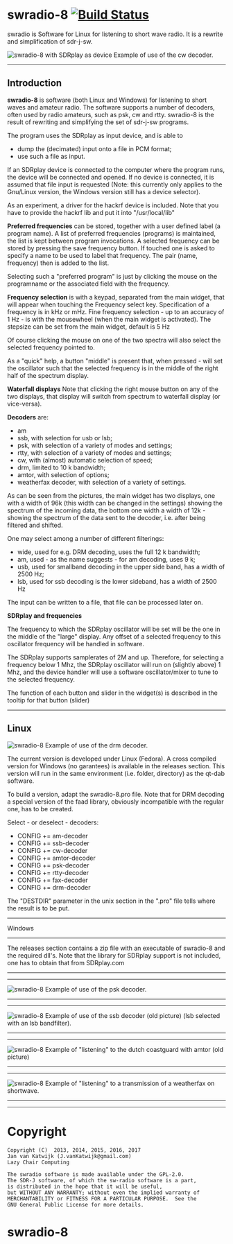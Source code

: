 # swradio-8 [![Build Status](https://travis-ci.org/JvanKatwijk/swradio-8.svg?branch=master)](https://travis-ci.org/JvanKatwijk/swradio-8)

swradio is  Software for Linux for listening to short wave radio.
It is a rewrite and simplification of sdr-j-sw.

![swradio-8 with SDRplay as device](/swradio-cw.png?raw=true)
Example of use of the cw decoder.

------------------------------------------------------------------
Introduction
------------------------------------------------------------------

**swradio-8** is software (both Linux and Windows) for
listening to short waves and amateur radio.
The software supports a number of decoders,
often used by radio amateurs, such as psk, cw and rtty.
swradio-8 is the result of rewriting and simplifying the set
of sdr-j-sw programs.

The program uses the SDRplay as input device, and is able to
* dump the (decimated) input onto a file in PCM format;
* use such a file as input.

If an SDRplay device is connected to the computer where the program runs,
the device will be connected and opened. If no device is connected,
it is assumed that file input is requested (Note: this currently
only applies to the Gnu/Linux version, the Windows version still
has a device selector).

As an experiment, a driver for the hackrf device is included. Note that
you have to provide the hackrf lib and put it into "/usr/local/lib"

**Preferred frequencies**
can be stored, together with a user defined label (a program name).
A list of preferred frequencies (programs) is
maintained, the list is kept between program invocations.
A selected frequency can be stored by pressing the save frequency button.
If touched one is asked to specify a name to be used to label that frequency.
The pair (name, frequency) then is added to the list.

Selecting such a "preferred program" is just by clicking the mouse on 
the programname or the associated field with the frequency.

**Frequency selection**
is with a keypad, separated from the main widget,
that will appear when touching the Frequency select key.
Specification  of a frequency is in kHz or mHz.
Fine frequency selection - up to an accuracy of 1 Hz - is with the
mousewheel (when the main widget is activated).
The stepsize can be set from the main widget, default is 5 Hz

Of course clicking the mouse on one of the two spectra will also select the
selected frequency pointed to.

As a "quick" help, a button "middle" is present that, when pressed - will set the oscillator such
that the selected frequency is in the middle of the right half of the spectrum display.

**Waterfall displays**
Note that clicking the right mouse button on any of the two displays, that display will switch from spectrum
to waterfall display (or vice-versa).

**Decoders** are:
* am
* ssb, with selection for usb or lsb;
* psk, with selection of a variety of modes and settings;
* rtty, with selection of a variety of modes and settings;
* cw, with (almost) automatic selection of speed;
* drm, limited to 10 k bandwidth;
* amtor, with selection of options;
* weatherfax decoder, with selection of a variety of settings.

As can be seen from the pictures, the main widget has two displays, one with a
width of 96k (this width can be changed in the settings)
showing the spectrum of the incoming data,
the bottom one width a width of 12k -
showing the spectrum of the data sent to the decoder, i.e. after being
filtered and shifted.

One may select among a number of different filterings:
* wide, used for e.g. DRM decoding, uses the full 12 k bandwidth;
* am, used - as the name suggests - for am decoding, uses 9 k;
* usb, used for smallband decoding in the upper side band, has a width of 2500 Hz;
* lsb, used for ssb decoding is the lower sideband, has a width of 2500 Hz

The input can be written to a file, that file can be processed later on.

**SDRplay and frequencies**

The frequency to which the SDRplay oscillator will be set will be
the one in the middle of the "large" display. Any offset of a selected
frequency to this oscillator frequency will be handled in software.

The SDRplay supports samplerates of 2M and up. Therefore, for selecting
a frequency below 1 Mhz, the SDRplay oscillator will run on (slightly above)
1 Mhz, and the device handler will use a software oscillator/mixer to tune to
the selected frequency.

The function of each button and slider in the widget(s) is described in the
tooltip for that button (slider)

------------------------------------------------------------------
Linux
------------------------------------------------------------------
![swradio-8](/swradio-drm.png?raw=true)
Example of use of the drm decoder.

The current version is developed under Linux (Fedora). A cross compiled version
for Windows (no garantees) is available in the releases section.
This version will
run in the same environment (i.e. folder, directory) as the qt-dab software.

To build a version, adapt the swradio-8.pro file.
Note that for DRM decoding a special version of the faad library,
obviously incompatible with the regular one, has to be created.

Select - or deselect - decoders:

* CONFIG          += am-decoder
* CONFIG          += ssb-decoder
* CONFIG          += cw-decoder
* CONFIG          += amtor-decoder
* CONFIG          += psk-decoder
* CONFIG          += rtty-decoder
* CONFIG          += fax-decoder
* CONFIG          += drm-decoder

The "DESTDIR" parameter in the unix section in the ".pro" file tells where the result is to be put.

-------------------------------------------------------------------------

Windows

-------------------------------------------------------------------------

The releases section contains a zip file with an executable of swradio-8 
and the required dll's. Note that the library for SDRplay support is not
included, one has to obtain that from SDRplay.com

-------------------------------------------------------------------------
--------------------------------------------------------------------------

![swradio-8](/swradio-psk.png?raw=true)
Example of use of the psk decoder.

--------------------------------------------------------------------------
--------------------------------------------------------------------------

![swradio-8](/Screenshot-swradio-4.png?raw=true)
Example of use of the ssb decoder (old picture) (lsb selected with an lsb bandfilter).

--------------------------------------------------------------------------
--------------------------------------------------------------------------

![swradio-8](/screenshot-amtor.png?raw=true)
Example of "listening" to the dutch coastguard with amtor (old picture)

--------------------------------------------------------------------------
----------------------------------------------------------------------

![swradio-8](/swradio-fax.png?raw=true)
Example of "listening" to a transmission of a weatherfax on shortwave.

--------------------------------------------------------------------------
--------------------------------------------------------------------------

# Copyright


	Copyright (C)  2013, 2014, 2015, 2016, 2017
	Jan van Katwijk (J.vanKatwijk@gmail.com)
	Lazy Chair Computing

	The swradio software is made available under the GPL-2.0.
	The SDR-J software, of which the sw-radio software is a part, 
	is distributed in the hope that it will be useful,
	but WITHOUT ANY WARRANTY; without even the implied warranty of
	MERCHANTABILITY or FITNESS FOR A PARTICULAR PURPOSE.  See the
	GNU General Public License for more details.

# swradio-8
